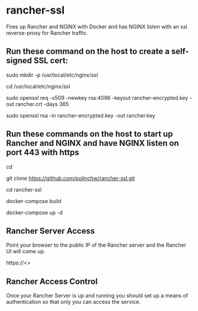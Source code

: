 # rancher-ssl
Fires up Rancher and NGINX with Docker and has NGINX listen with an ssl reverse-proxy for Rancher traffic.

## Run these command on the host to create a self-signed SSL cert:
sudo mkdir -p /usr/local/etc/nginx/ssl

cd /usr/local/etc/nginx/ssl

sudo openssl req -x509 -newkey rsa:4096 -keyout rancher-encrypted.key -out rancher.crt -days 365

sudo openssl rsa -in rancher-encrypted.key -out rancher.key

## Run these commands on the host to start up Rancher and NGINX and have NGINX listen on port 443 with https

cd

git clone https://github.com/polinchw/rancher-ssl.git

cd rancher-ssl

docker-compose build

docker-compose up -d

## Rancher Server Access

Point your browser to the public IP of the Rancher server and the Rancher UI will come up.

https://<<public-ip>>

## Rancher Access Control

Once your Rancher Server is up and running you should set up a means of authentication so that only you can access the service.

